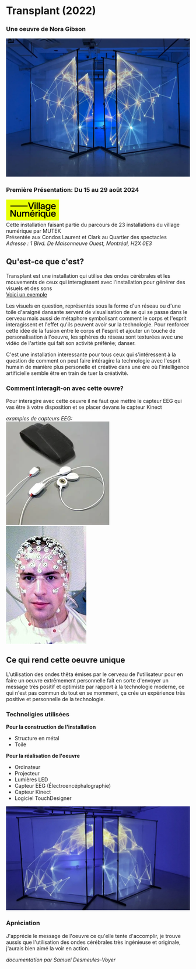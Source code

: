 # Transplant (2022)
### Une oeuvre de Nora Gibson

![Image de Transplant](./images/installation_transplant.webp)

### Première Présentation: Du 15 au 29 août 2024
![logo de Village Numérique.png](./images/logo_village_numerique.png)  
Cette installation faisant partie du parcours de 23 installations du village numérique par MUTEK  
Présentée aux Condos Laurent et Clark au Quartier des spectacles  
*Adresse : 1 Blvd. De Maisonneuve Ouest, Montréal, H2X 0E3*

## Qu'est-ce que c'est?

Transplant est une installation qui utilise des ondes cérébrales et les mouvements de ceux qui interagissent avec l'installation pour générer des visuels et des sons  
[Voici un exemple](https://vimeo.com/770426091)

Les visuels en question, représentés sous la forme d'un réseau ou d'une toile d'araigné dansante servent de visualisation de se qui se passe dans le cerveau mais aussi de métaphore symbolisant comment le corps et l'esprit interagissent et l'effet qu'ils peuvent avoir sur la technologie. Pour renforcer cette idée de la fusion entre le corps et l'esprit et ajouter un touche de personalisation à l'oeuvre, les sphères du réseau sont texturées avec une vidéo de l'artiste qui fait son activité préférée; danser.

C'est une installation interessante pour tous ceux qui s'intéressent à la question de comment on peut faire intéragire la technologie avec l'esprit humain de manière plus personelle et créative dans une ère où l'intelligence artificielle semble être en train de tuer la créativité.

### Comment interagit-on avec cette ouvre?

Pour interagire avec cette oeuvre il ne faut que mettre le capteur EEG qui vas être à votre disposition et se placer devans le capteur Kinect

*examples de capteurs EEG:*  
![Capteur simple](./images/capteur_eeg_simple.png)
![Capteur complex](./images/capteur_eeg_complex.jpg)


## Ce qui rend cette oeuvre unique

L'utilisation des ondes thêta émises par le cerveau de l'utilisateur pour en faire un oeuvre extrêmement personnelle fait en sorte d'envoyer un message très positif et optimiste par rapport à la technologie moderne, ce qui n'est pas commun du tout en se momment, ça crée un expérience très positive et personnelle de la technologie.


### Technoligies utilisées

**Pour la construction de l'installation**
- Structure en métal
- Toile

**Pour la réalisation de l'oeuvre**
- Ordinateur
- Projecteur
- Lumières LED
- Capteur EEG (Électroencéphalographie)
- Capteur Kinect
- Logiciel TouchDesigner

![Image de Transplant, angle différent](./images/transplant_angle.webp)

### Apréciation

J'apprécie le message de l'oeuvre ce qu'elle tente d'accomplir, je trouve aussis que l'utilisation des ondes cérébrales très ingénieuse et originale, j'aurais bien aimé la voir en action.


*documentation par Samuel Desmeules-Voyer*

